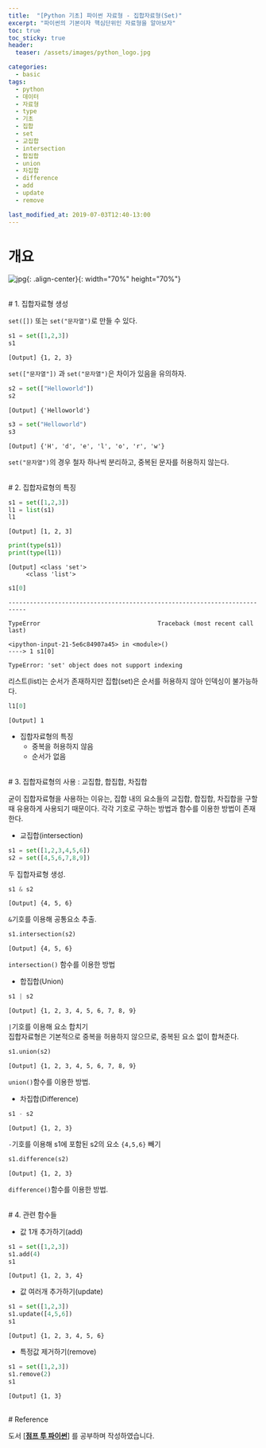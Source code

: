 ```yaml
---
title:  "[Python 기초] 파이썬 자료형 - 집합자료형(Set)"
excerpt: "파이썬의 기본이자 핵심단위인 자료형을 알아보자"
toc: true
toc_sticky: true
header:
  teaser: /assets/images/python_logo.jpg

categories:
  - basic
tags:
  - python
  - 데이터
  - 자료형
  - type
  - 기초
  - 집합
  - set
  - 교집합
  - intersection
  - 합집합
  - union
  - 차집합
  - difference
  - add
  - update
  - remove

last_modified_at: 2019-07-03T12:40-13:00
---
```


# 개요  

![jpg](/assets/images/python_logo.jpg){: .align-center}{: width="70%" height="70%"}  

  
<br/>
# 1. 집합자료형 생성  

`set([])` 또는 `set("문자열")`로 만들 수 있다.  

```python
s1 = set([1,2,3])
s1
```
    [Output] {1, 2, 3}

`set(["문자열"])` 과 `set("문자열")`은 차이가 있음을 유의하자.  

```python
s2 = set(["Helloworld"])
s2
```
    [Output] {'Helloworld'}

```python
s3 = set("Helloworld")
s3
```
    [Output] {'H', 'd', 'e', 'l', 'o', 'r', 'w'}

`set("문자열")`의 경우 철자 하나씩 분리하고, 중복된 문자를 허용하지 않는다.  

  
<br/>
# 2. 집합자료형의 특징  

```python
s1 = set([1,2,3])
l1 = list(s1)
l1
```
    [Output] [1, 2, 3]

```python
print(type(s1))
print(type(l1))
```

    [Output] <class 'set'>
    	 <class 'list'>
    

```python
s1[0]
```


    ---------------------------------------------------------------------------

    TypeError                                 Traceback (most recent call last)

    <ipython-input-21-5e6c84907a45> in <module>()
    ----> 1 s1[0]

    TypeError: 'set' object does not support indexing

리스트(list)는 순서가 존재하지만 집합(set)은 순서를 허용하지 않아 인덱싱이 불가능하다.  

```python
l1[0]
```
    [Output] 1

- 집합자료형의 특징  
  - 중복을 허용하지 않음  
  - 순서가 없음  

  
<br/>
# 3. 집합자료형의 사용 : 교집합, 합집합, 차집합

굳이 집합자료형을 사용하는 이유는, 집합 내의 요소들의 교집합, 합집합, 차집합을 구할때 유용하게 사용되기 때문이다. 각각 기호로 구하는 방법과 함수를 이용한 방법이 존재한다.  


- 교집합(intersection)  

```python
s1 = set([1,2,3,4,5,6])
s2 = set([4,5,6,7,8,9])
```

두 집합자료형 생성.  

```python
s1 & s2
```
    [Output] {4, 5, 6}

`&`기호를 이용해 공통요소 추출.  

```python
s1.intersection(s2)
```
    [Output] {4, 5, 6}

`intersection()` 함수를 이용한 방법  


- 합집합(Union)  

```python
s1 | s2
```
    [Output] {1, 2, 3, 4, 5, 6, 7, 8, 9}

`|`기호를 이용해 요소 합치기  
집합자료형은 기본적으로 중복을 허용하지 않으므로, 중복된 요소 없이 합쳐준다.  


```python
s1.union(s2)
```
    [Output] {1, 2, 3, 4, 5, 6, 7, 8, 9}

`union()`함수를 이용한 방법.  


- 차집합(Difference)  

```python
s1 - s2
```
    [Output] {1, 2, 3}

`-`기호를 이용해 s1에 포함된 s2의 요소 `{4,5,6}` 빼기  

```python
s1.difference(s2)
```
    [Output] {1, 2, 3}

`difference()`함수를 이용한 방법.  

  
<br/>
# 4. 관련 함수들  

- 값 1개 추가하기(add)  

```python
s1 = set([1,2,3])
s1.add(4)
s1
```
    [Output] {1, 2, 3, 4}


- 값 여러개 추가하기(update)  

```python
s1 = set([1,2,3])
s1.update([4,5,6])
s1
```
    [Output] {1, 2, 3, 4, 5, 6}


- 특정값 제거하기(remove)  

```python
s1 = set([1,2,3])
s1.remove(2)
s1
```
    [Output] {1, 3}


  
<br/>
# Reference  

도서 [**[점프 투 파이썬](https://wikidocs.net/book/1)**] 를 공부하며 작성하였습니다.  
